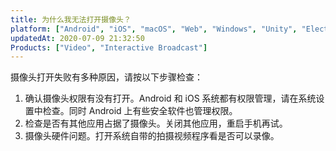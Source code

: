 ```yaml
---
title: 为什么我无法打开摄像头？
platform: ["Android", "iOS", "macOS", "Web", "Windows", "Unity", "Electron", "微信小程序", "React Native", "Flutter"]
updatedAt: 2020-07-09 21:32:50
Products: ["Video", "Interactive Broadcast"]
---
```


摄像头打开失败有多种原因，请按以下步骤检查：

1. 确认摄像头权限有没有打开。Android 和 iOS 系统都有权限管理，请在系统设置中检查。同时 Android 上有些安全软件也管理权限。
2. 检查是否有其他应用占据了摄像头。关闭其他应用，重启手机再试。
3. 摄像头硬件问题。打开系统自带的拍摄视频程序看是否可以录像。

